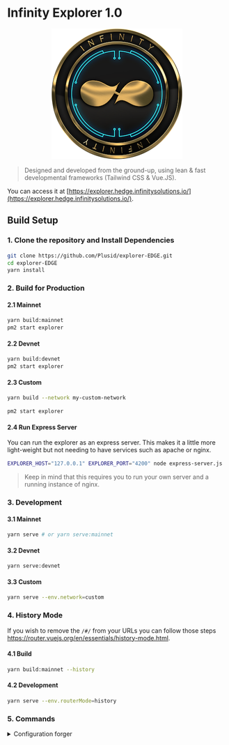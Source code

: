# Infinity Explorer 1.0

<p align="center">
    <img src="/InfinityExplorer.png" />
</p>

> Designed and developed from the ground-up, using lean & fast developmental frameworks (Tailwind CSS & Vue.JS).


You can access it at [https://explorer.hedge.infinitysolutions.io/](https://explorer.hedge.infinitysolutions.io/).

## Build Setup

### 1. Clone the repository and Install Dependencies

```bash
git clone https://github.com/Plusid/explorer-EDGE.git
cd explorer-EDGE
yarn install
```

### 2. Build for Production

#### 2.1 Mainnet

```bash
yarn build:mainnet
pm2 start explorer
```

#### 2.2 Devnet

```bash
yarn build:devnet
pm2 start explorer
```

#### 2.3 Custom

```bash
yarn build --network my-custom-network
```
```bash
pm2 start explorer
```


#### 2.4 Run Express Server

You can run the explorer as an express server. This makes it a little more light-weight but not needing to have services such as apache or nginx.

```bash
EXPLORER_HOST="127.0.0.1" EXPLORER_PORT="4200" node express-server.js
```

> Keep in mind that this requires you to run your own server and a running instance of nginx.

### 3. Development

#### 3.1 Mainnet

```bash
yarn serve # or yarn serve:mainnet
```

#### 3.2 Devnet

```bash
yarn serve:devnet
```

#### 3.3 Custom

```bash
yarn serve --env.network=custom
```

### 4. History Mode

If you wish to remove the `/#/` from your URLs you can follow those steps https://router.vuejs.org/en/essentials/history-mode.html.

#### 4.1 Build

```bash
yarn build:mainnet --history
```

#### 4.2 Development

```bash
yarn serve --env.routerMode=history
```

### 5. Commands

<details><summary>Configuration forger</summary>

```bash
# status
pm2 status

# Start Explorer
pm2 start explorer

# Stop Explorer
pm2 stop explorer
```
## Testing

```bash
$ yarn test
```

## Contributing

- If you find any bugs, submit an [issue](../../issues) or open a [pull-request](../../pulls), helping us catch and fix them.
- Engage with other users and developers on the [Infinitysoftware](https://github.com/InfinitySoftwareLTD).
- Join our [gitter].
- [Contribute bounties].

## Security

If you discover a security vulnerability within this package, please send an e-mail to developers@infinitysoftware.io. All security vulnerabilities will be promptly addressed.

## Credits

This project exists thanks to all the people who [contribute](../../contributors).

## License

[MIT](LICENSE) © [Infinity Software](https://infinitysoftware.io)
